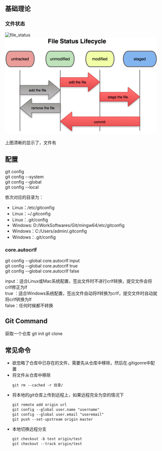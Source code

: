 
## 基础理论

### 文件状态

![file_status](../../assets/file_status.png)
![file_status](https://github.com/SummerLius/note/blob/master/assets/file_status.png)

上图清晰的显示了，文件有

## 配置

git config  
git config --system    
git config --global    
git config --local     

依次对应的目录为：  
- Linux：/etc/gitconfig  
- Linux：~/.gitconfig  
- Linux：.git/config  
- Windows: D:/WorkSoftwares/Git/mingw64/etc/gitconfig  
- Windows：C:/Users/admin/.gitconfig  
- Windows：.git/config

### core.autocrlf  

git config --global core.autocrlf input    
git config --global core.autocrlf true    
git config --global core.autocrlf false    

input：适合Linux或Mac系统配置，签出文件时不进行crlf转换，提交文件会将crlf修正为lf   
true ：适合Windows系统配置，签出文件自动将lf转换为crlf，提交文件时自动就将crlf转换为lf  
false：任何时候都不转换


## Git Command

获取一个仓库
git init
git clone <repo-url>

## 常见命令

- 欲忽略了仓库中已存在的文件，需要先从仓库中移除，然后在.gitigonre中配置
- 将文件从仓库中移除
    ```
    git rm --cached -r 目录/
    ```
- 将本地的git仓库上传到远程上，如果远程完全为空的情况下
    ```
    git remote add origin url
    git config --global user.name "username"
    git config --global user.email "useremail"
    git push --set-upstream origin master
    ```
- 本地切换远程分支
    ```
    git checkout -b test origin/test
    git checkout --track origin/test
    ```
